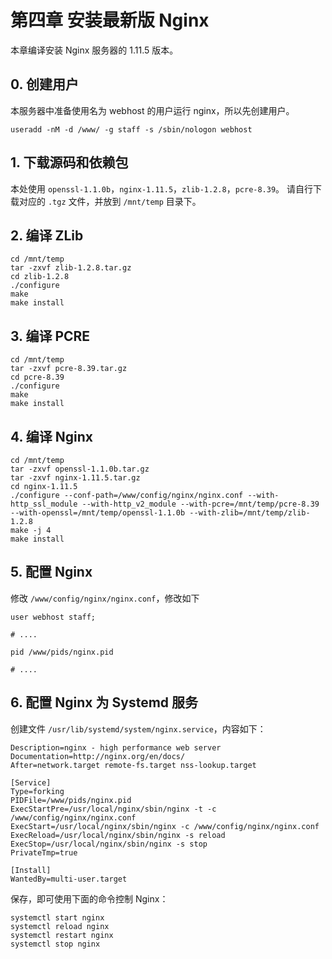 # 第四章 安装最新版 Nginx

本章编译安装 Nginx 服务器的 1.11.5 版本。

## 0. 创建用户

本服务器中准备使用名为 webhost 的用户运行 nginx，所以先创建用户。

```
useradd -nM -d /www/ -g staff -s /sbin/nologon webhost
```

## 1. 下载源码和依赖包

本处使用 `openssl-1.1.0b`，`nginx-1.11.5`，`zlib-1.2.8`，`pcre-8.39`。
请自行下载对应的 `.tgz` 文件，并放到 `/mnt/temp` 目录下。

## 2. 编译 ZLib

```
cd /mnt/temp
tar -zxvf zlib-1.2.8.tar.gz
cd zlib-1.2.8
./configure
make
make install
```

## 3. 编译 PCRE

```
cd /mnt/temp
tar -zxvf pcre-8.39.tar.gz
cd pcre-8.39
./configure
make
make install
```

## 4. 编译 Nginx

```
cd /mnt/temp
tar -zxvf openssl-1.1.0b.tar.gz
tar -zxvf nginx-1.11.5.tar.gz
cd nginx-1.11.5
./configure --conf-path=/www/config/nginx/nginx.conf --with-http_ssl_module --with-http_v2_module --with-pcre=/mnt/temp/pcre-8.39 --with-openssl=/mnt/temp/openssl-1.1.0b --with-zlib=/mnt/temp/zlib-1.2.8
make -j 4
make install
```

## 5. 配置 Nginx

修改 `/www/config/nginx/nginx.conf`，修改如下

```
user webhost staff;

# ....

pid /www/pids/nginx.pid

# ....

```

## 6. 配置 Nginx 为 Systemd 服务

创建文件 `/usr/lib/systemd/system/nginx.service`，内容如下：

```
Description=nginx - high performance web server
Documentation=http://nginx.org/en/docs/
After=network.target remote-fs.target nss-lookup.target

[Service]
Type=forking
PIDFile=/www/pids/nginx.pid
ExecStartPre=/usr/local/nginx/sbin/nginx -t -c /www/config/nginx/nginx.conf
ExecStart=/usr/local/nginx/sbin/nginx -c /www/config/nginx/nginx.conf
ExecReload=/usr/local/nginx/sbin/nginx -s reload
ExecStop=/usr/local/nginx/sbin/nginx -s stop
PrivateTmp=true

[Install]
WantedBy=multi-user.target
```

保存，即可使用下面的命令控制 Nginx：

```
systemctl start nginx
systemctl reload nginx
systemctl restart nginx
systemctl stop nginx
```